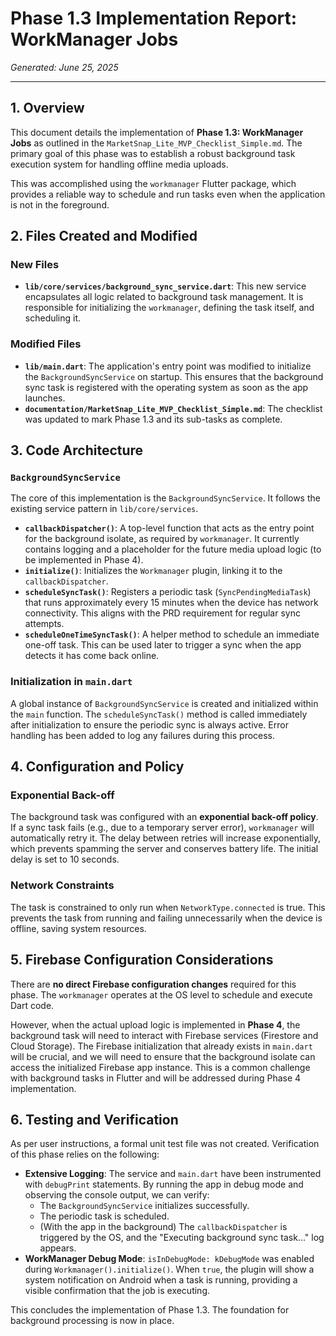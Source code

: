 # Phase 1.3 Implementation Report: WorkManager Jobs

*Generated: June 25, 2025*

---

## 1. Overview

This document details the implementation of **Phase 1.3: WorkManager Jobs** as outlined in the `MarketSnap_Lite_MVP_Checklist_Simple.md`. The primary goal of this phase was to establish a robust background task execution system for handling offline media uploads.

This was accomplished using the `workmanager` Flutter package, which provides a reliable way to schedule and run tasks even when the application is not in the foreground.

## 2. Files Created and Modified

### New Files

-   **`lib/core/services/background_sync_service.dart`**: This new service encapsulates all logic related to background task management. It is responsible for initializing the `workmanager`, defining the task itself, and scheduling it.

### Modified Files

-   **`lib/main.dart`**: The application's entry point was modified to initialize the `BackgroundSyncService` on startup. This ensures that the background sync task is registered with the operating system as soon as the app launches.
-   **`documentation/MarketSnap_Lite_MVP_Checklist_Simple.md`**: The checklist was updated to mark Phase 1.3 and its sub-tasks as complete.

## 3. Code Architecture

### `BackgroundSyncService`

The core of this implementation is the `BackgroundSyncService`. It follows the existing service pattern in `lib/core/services`.

-   **`callbackDispatcher()`**: A top-level function that acts as the entry point for the background isolate, as required by `workmanager`. It currently contains logging and a placeholder for the future media upload logic (to be implemented in Phase 4).
-   **`initialize()`**: Initializes the `Workmanager` plugin, linking it to the `callbackDispatcher`.
-   **`scheduleSyncTask()`**: Registers a periodic task (`SyncPendingMediaTask`) that runs approximately every 15 minutes when the device has network connectivity. This aligns with the PRD requirement for regular sync attempts.
-   **`scheduleOneTimeSyncTask()`**: A helper method to schedule an immediate one-off task. This can be used later to trigger a sync when the app detects it has come back online.

### Initialization in `main.dart`

A global instance of `BackgroundSyncService` is created and initialized within the `main` function. The `scheduleSyncTask()` method is called immediately after initialization to ensure the periodic sync is always active. Error handling has been added to log any failures during this process.

## 4. Configuration and Policy

### Exponential Back-off

The background task was configured with an **exponential back-off policy**. If a sync task fails (e.g., due to a temporary server error), `workmanager` will automatically retry it. The delay between retries will increase exponentially, which prevents spamming the server and conserves battery life. The initial delay is set to 10 seconds.

### Network Constraints

The task is constrained to only run when `NetworkType.connected` is true. This prevents the task from running and failing unnecessarily when the device is offline, saving system resources.

## 5. Firebase Configuration Considerations

There are **no direct Firebase configuration changes** required for this phase. The `workmanager` operates at the OS level to schedule and execute Dart code.

However, when the actual upload logic is implemented in **Phase 4**, the background task will need to interact with Firebase services (Firestore and Cloud Storage). The Firebase initialization that already exists in `main.dart` will be crucial, and we will need to ensure that the background isolate can access the initialized Firebase app instance. This is a common challenge with background tasks in Flutter and will be addressed during Phase 4 implementation.

## 6. Testing and Verification

As per user instructions, a formal unit test file was not created. Verification of this phase relies on the following:

-   **Extensive Logging**: The service and `main.dart` have been instrumented with `debugPrint` statements. By running the app in debug mode and observing the console output, we can verify:
    -   The `BackgroundSyncService` initializes successfully.
    -   The periodic task is scheduled.
    -   (With the app in the background) The `callbackDispatcher` is triggered by the OS, and the "Executing background sync task..." log appears.
-   **WorkManager Debug Mode**: `isInDebugMode: kDebugMode` was enabled during `Workmanager().initialize()`. When `true`, the plugin will show a system notification on Android when a task is running, providing a visible confirmation that the job is executing.

This concludes the implementation of Phase 1.3. The foundation for background processing is now in place. 